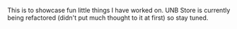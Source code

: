 This is to showcase fun little things I have worked on.
UNB Store is currently being refactored (didn't put much thought to it at first) so stay tuned.
